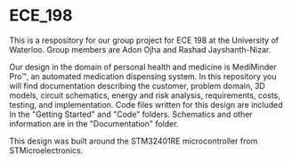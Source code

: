 # ECE_198

This is a respository for our group project for ECE 198 at the University of Waterloo. Group members are Adon Ojha and Rashad Jayshanth-Nizar.

Our design in the domain of personal health and medicine is MediMinder Pro™, an automated medication dispensing system. In this repository you will find documentation describing the customer, problem domain, 3D models, circuit schematics, 
energy and risk analysis, requirements, costs, testing, and implementation. Code files written for this design are included In the "Getting Started" and "Code" folders. Schematics and other information are in the "Documentation" folder.

This design was built around the STM32401RE microcontroller from STMicroelectronics.
